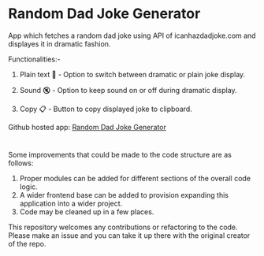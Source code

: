 # Random Dad Joke Generator

App which fetches a random dad joke using API of icanhazdadjoke.com and displayes it in dramatic fashion.

Functionalities:-
1. Plain text 📄 - Option to switch between dramatic or plain joke display.

2. Sound 🔇 - Option to keep sound on or off during dramatic display.

3. Copy 📋 - Button to copy displayed joke to clipboard.

Github hosted app: [Random Dad Joke Generator](https://bhavyakanodia.github.io/Random-Dad-Joke/)

#
Some improvements that could be made to the code structure are as follows:

1. Proper modules can be added for different sections of the overall code logic.
2. A wider frontend base can be added to provision expanding this application into a wider project.
3. Code may be cleaned up in a few places.

This repository welcomes any contributions or refactoring to the code. Please make an issue and you can take it up there with the original creator of the repo.
